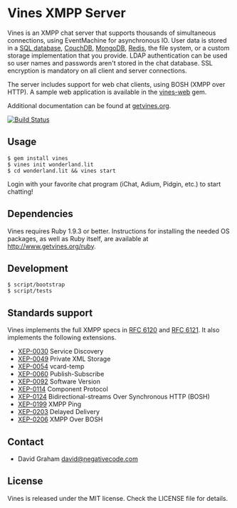 # Vines XMPP Server

Vines is an XMPP chat server that supports thousands of simultaneous connections,
using EventMachine for asynchronous IO. User data is stored in a
[SQL database](https://github.com/negativecode/vines-sql),
[CouchDB](https://github.com/negativecode/vines-couchdb),
[MongoDB](https://github.com/negativecode/vines-mongodb),
[Redis](https://github.com/negativecode/vines-redis), the file system, or a
custom storage implementation that you provide. LDAP authentication can be used
so user names and passwords aren't stored in the chat database. SSL encryption
is mandatory on all client and server connections.

The server includes support for web chat clients, using BOSH (XMPP over HTTP). A
sample web application is available in the
[vines-web](https://github.com/negativecode/vines-web) gem.

Additional documentation can be found at [getvines.org](http://www.getvines.org/).

[![Build Status](https://travis-ci.org/mesu-im/vines.svg?branch=master)](https://travis-ci.org/mesu-im/vines)

## Usage

```
$ gem install vines
$ vines init wonderland.lit
$ cd wonderland.lit && vines start
```

Login with your favorite chat program (iChat, Adium, Pidgin, etc.) to start chatting!

## Dependencies

Vines requires Ruby 1.9.3 or better. Instructions for installing the
needed OS packages, as well as Ruby itself, are available at
http://www.getvines.org/ruby.

## Development

```
$ script/bootstrap
$ script/tests
```

## Standards support

Vines implements the full XMPP specs in [RFC 6120](http://www.rfc-editor.org/rfc/rfc6120.txt)
and [RFC 6121](http://www.rfc-editor.org/rfc/rfc6121.txt). It also implements
the following extensions.

- [XEP-0030](https://xmpp.org/extensions/xep-0030.html) Service Discovery
- [XEP-0049](https://xmpp.org/extensions/xep-0049.html) Private XML Storage
- [XEP-0054](https://xmpp.org/extensions/xep-0054.html) vcard-temp
- [XEP-0060](https://xmpp.org/extensions/xep-0060.html) Publish-Subscribe
- [XEP-0092](https://xmpp.org/extensions/xep-0092.html) Software Version
- [XEP-0114](https://xmpp.org/extensions/xep-0114.html) Component Protocol
- [XEP-0124](https://xmpp.org/extensions/xep-0124.html) Bidirectional-streams Over Synchronous HTTP (BOSH)
- [XEP-0199](https://xmpp.org/extensions/xep-0199.html) XMPP Ping
- [XEP-0203](https://xmpp.org/extensions/xep-0203.html) Delayed Delivery
- [XEP-0206](https://xmpp.org/extensions/xep-0206.html) XMPP Over BOSH

## Contact

* David Graham <david@negativecode.com>

## License

Vines is released under the MIT license. Check the LICENSE file for details.
